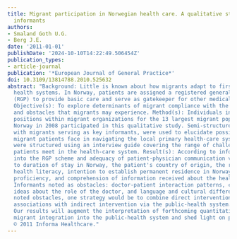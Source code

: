 ```yaml
---
title: Migrant participation in Norwegian health care. A qualitative study using key
  informants
authors:
- Smaland Goth U.G.
- Berg J.E.
date: '2011-01-01'
publishDate: '2024-10-10T14:22:49.506454Z'
publication_types:
- article-journal
publication: '*European Journal of General Practice*'
doi: 10.3109/13814788.2010.525632
abstract: "Background: Little is known about how migrants adapt to first-world public
  health systems. In Norway, patients are assigned a registered general practitioner
  (RGP) to provide basic care and serve as gatekeeper for other medical services.
  Objective(s): To explore determinants of migrant compliance with the RGP scheme
  and obstacles that migrants may experience. Method(s): Individuals in leadership
  positions within migrant organizations for the 13 largest migrant populations in
  Norway in 2008 participated in this qualitative study. Semi-structured interviews,
  with migrants serving as key informants, were used to elucidate possible challenges
  migrant patients face in navigating the local primary health-care system. Conversations
  were structured using an interview guide covering the range of challenges that migrant
  patients meet in the health-care system. Result(s): According to informants, integration
  into the RGP scheme and adequacy of patient-physician communication varies according
  to duration of stay in Norway, the patient's country of origin, the reason for migration,
  health literacy, intention to establish permanent residence in Norway, language
  proficiency, and comprehension of information received about the health system.
  Informants noted as obstacles: doctor-patient interaction patterns, conflicting
  ideas about the role of the doctor, and language and cultural differences. In addressing
  noted obstacles, one strategy would be to combine direct intervention by migrant
  associations with indirect intervention via the public-health system. Conclusion(s):
  Our results will augment the interpretation of forthcoming quantitative data on
  migrant integration into the public-health system and shed light on particular obstacles.
  © 2011 Informa Healthcare."
---
```

